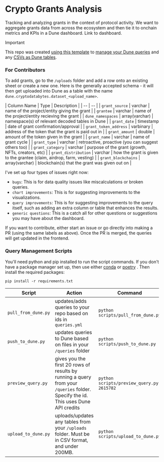 # Crypto Grants Analysis

Tracking and analyzing grants in the context of protocol activity. We want to aggregate grants data from across the ecosystem and then tie it to onchain metrics and KPIs in a Dune dashboard. Link to dashboard.

> [!IMPORTANT]
> This repo was created [using this template](https://github.com/duneanalytics/DuneQueryRepo) to [manage your Dune queries](https://dune.mintlify.app/api-reference/crud/endpoint/create) and any [CSVs as Dune tables](https://dune.mintlify.app/api-reference/upload/endpoint/upload).

### For Contributors

To add grants, go to the `/uploads` folder and add a row onto an existing sheet or create a new one. Here is the generally accepted schema - it will then get uploaded into Dune as a table with the name `dune.cryptodatabytes.dataset_<upload_name>`.

| Column Name | Type | Description |
| -- | -- |
| `grant_source` | varchar | name of the project/entity giving the grant |
| `grantee` | varchar | name of the project/entity recieving the grant |
| `dune_namespaces` | array(varchar) | namespace(s) of relevant decoded tables in Dune |
| `grant_date` | timestamp | date of grant confirmation/approval |
| `grant_token_address` | varbinary | address of the token that the grant is paid out in |
| `grant_amount` | double | amount of the token given in the grant |
| `grant_name` | varchar | name of grant cycle |
| `grant_type` | varchar | retroactive, proactive (you can suggest others too) |
| `grant_category` | varchar | purpose of the grant (growth, NFTs, creators, etc) |
| `grant_distribution` | varchar | how the grant is given to the grantee (claim, airdrop, farm, vesting) |
| `grant_blockchains` | array(varchar) | blockchain(s) that the grant was given out on |

I've set up four types of issues right now:
- `bugs`: This is for data quality issues like miscalculations or broken queries.
- `chart improvements`: This is for suggesting improvements to the visualizations.
- `query improvements`: This is for suggesting improvements to the query itself, such as adding an extra column or table that enhances the results.
- `generic questions`: This is a catch all for other questions or suggestions you may have about the dashboard.

If you want to contribute, either start an issue or go directly into making a PR (using the same labels as above). Once the PR is merged, the queries will get updated in the frontend.

### Query Management Scripts

You'll need python and pip installed to run the script commands. If you don't have a package manager set up, then use either [conda](https://www.anaconda.com/download) or [poetry](https://python-poetry.org/) . Then install the required packages:

```
pip install -r requirements.txt
```

| Script | Action                                                                                                                                                    | Command |
|---|-----------------------------------------------------------------------------------------------------------------------------------------------------------|---|
| `pull_from_dune.py` | updates/adds queries to your repo based on ids in `queries.yml`                                                                                           | `python scripts/pull_from_dune.py` |
| `push_to_dune.py` | updates queries to Dune based on files in your `/queries` folder                                                                                          | `python scripts/push_to_dune.py` |
| `preview_query.py` | gives you the first 20 rows of results by running a query from your `/queries` folder. Specify the id. This uses Dune API credits | `python scripts/preview_query.py 2615782` |
| `upload_to_dune.py` | uploads/updates any tables from your `/uploads` folder. Must be in CSV format, and under 200MB. | `python scripts/upload_to_dune.py` |
